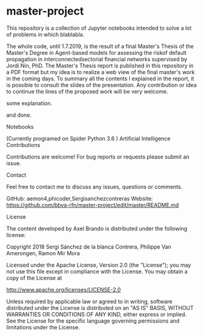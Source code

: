 # master-project

This repository is a collection of Jupyter notebooks intended to solve a lot of problems in which blablabla.

The whole code, until 1.7.2019, is the result of a final Master's Thesis of the Master's Degree in Agent-based models for assessing the riskof default propagation in interconnectedsectorial financial networks supervised by Jordi Nin, PhD. The Master's Thesis report is published in this repository in a PDF format but my idea is to realize a web view of the final master's work in the coming days. To summary all the contents I explained in the report, it is possible to consult the slides of the presentation. Any contribution or idea to continue the lines of the proposed work will be very welcome.

some explanation.

and done.


Notebooks

(Currently programed on Spider Python 3.6 )
Artificial Intelligence 
Contributions

Contributions are welcome! For bug reports or requests please submit an issue.

Contact

Feel free to contact me to discuss any issues, questions or comments.

GitHub: aemon4,phicoder,Sergisanchezcontreras
Website: https://github.com/bbva-rfn/master-project/edit/master/README.md

License

The content developed by Axel Brando is distributed under the following license:

Copyright 2018 Sergi Sánchez de la blanca Contrera, Philippe Van Amerongen, Ramon Mir Mora

Licensed under the Apache License, Version 2.0 (the "License");
you may not use this file except in compliance with the License.
You may obtain a copy of the License at

   http://www.apache.org/licenses/LICENSE-2.0

Unless required by applicable law or agreed to in writing, software
distributed under the License is distributed on an "AS IS" BASIS,
WITHOUT WARRANTIES OR CONDITIONS OF ANY KIND, either express or implied.
See the License for the specific language governing permissions and
limitations under the License.


